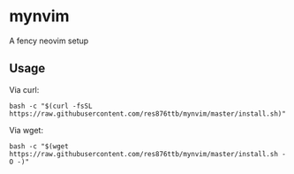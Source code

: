 # mynvim

A fency neovim setup

## Usage

Via curl:

```shell
bash -c "$(curl -fsSL https://raw.githubusercontent.com/res876ttb/mynvim/master/install.sh)"
```

Via wget:

```shell
bash -c "$(wget https://raw.githubusercontent.com/res876ttb/mynvim/master/install.sh -O -)"
```

